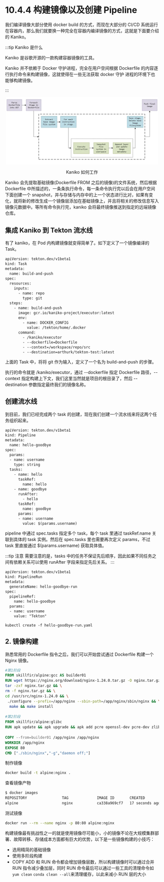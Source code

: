 # 10.4.4 构建镜像以及创建 Pipeline

我们编译镜像大部分使用 docker build 的方式，而现在大部分的 CI/CD 系统运行在容器内，那么我们就要换一种完全在容器内编译镜像的方式，这就是下面要介绍的 Kaniko。

:::tip Kaniko 是什么

Kaniko 是谷歌开源的一款构建容器镜像的工具。

Kaniko 并不依赖于 Docker 守护进程，完全在用户空间根据 Dockerfile 的内容逐行执行命令来构建镜像，这就使得在一些无法获取 docker 守护 进程的环境下也能够构建镜像。

:::

<div  align="center">
	<img src="../assets/kaniko.png" width = "500"  align=center />
	<p>Kaniko 如何工作</p>
</div>

Kaniko 会先提取基础镜像(Dockerfile FROM 之后的镜像)的文件系统，然后根据 Dockerfile 中所描述的，一条条执行命令，每一条命令执行完以后会在用户空间下面创建一个 snapshot，并与存储与内存中的上一个状态进行比对，如果有变化，就将新的修改生成一个镜像层添加在基础镜像上，并且将相关的修改信息写入镜像元数据中。等所有命令执行完，kaniko 会将最终镜像推送到指定的远端镜像仓库。


## 集成 Kaniko 到 Tekton 流水线

有了 kaniko，在 Pod 内构建镜像就变得简单了。如下定义了一个镜像编译的 Task。

```
apiVersion: tekton.dev/v1beta1
kind: Task
metadata:
  name: build-and-push
spec:
  resources:
    inputs:
      - name: repo
        type: git
  steps:
    - name: build-and-push
      image: gcr.io/kaniko-project/executor:latest
      env:
        - name: DOCKER_CONFIG
          value: /tekton/home/.docker
      command:
        - /kaniko/executor
        - --dockerfile=Dockerfile
        - --context=/workspace/repo/src
        - --destination=arthurk/tekton-test:latest
```

上面的 Task 中，将将 git 作为输入，定义了一个名为 build-and-push 的步骤。

执行的命令就是 /kaniko/executor，通过 --dockerfile 指定 Dockerfile 路径，--context 指定构建上下文，我们这里当然就是项目的根目录了，然后 --destination 参数指定最终我们的镜像名称。

## 创建流水线

到目前，我们已经完成两个 task 的创建，现在我们创建一个流水线来将这两个任务组织起来。

```
apiVersion: tekton.dev/v1beta1
kind: Pipeline
metadata:
  name: hello-goodbye
spec:
  params:
  - name: username
    type: string
  tasks:
    - name: hello
      taskRef:
        name: hello
    - name: goodbye
      runAfter:
        - hello
      taskRef:
        name: goodbye
      params:
      - name: username
        value: $(params.username)
```
pipeline 中通过 spec.tasks 指定多个 task，每个 task 里通过 taskRef.name 关联到具体的 task 实例。然后在 spec.tasks 里也需要再次定义 params，不过 task 里直接通过 $(params.username) 获取具体值。

:::tip 注意
 需要注意的是，tasks 中的任务不保证先后顺序，因此如果不同任务之间有依赖关系可以使用 runAfter 字段来指定先后关系。
:::


```
apiVersion: tekton.dev/v1beta1
kind: PipelineRun
metadata:
  generateName: hello-goodbye-run
spec:
  pipelineRef:
    name: hello-goodbye
  params:
  - name: username
    value: "Tekton"
```

```
kubectl create -f hello-goodbye-run.yaml 
```

## 2. 镜像构建

熟悉常用的 Dockerfile 指令之后，我们可以开始尝试通过 Dockerfile 构建一个 Nginx 镜像。

```dockerfile
#第1阶段
FROM skillfir/alpine:gcc AS builder01
RUN wget https://nginx.org/download/nginx-1.24.0.tar.gz -O nginx.tar.gz && \
tar -zxf nginx.tar.gz && \
rm -f nginx.tar.gz && \
cd /usr/src/nginx-1.24.0 && \
 ./configure --prefix=/app/nginx --sbin-path=/app/nginx/sbin/nginx && \
  make && make install
  
#第2阶段
FROM skillfir/alpine:glibc
RUN apk update && apk upgrade && apk add pcre openssl-dev pcre-dev zlib-dev 

COPY --from=builder01 /app/nginx /app/nginx
WORKDIR /app/nginx
EXPOSE 80
CMD ["./sbin/nginx","-g","daemon off;"]
```
制作镜像
```bash
docker build -t alpine:nginx .
```
查看镜像产物
```bash
$ docker images 
REPOSITORY                TAG             IMAGE ID       CREATED          SIZE
alpine                    nginx           ca338a969cf7   17 seconds ago   23.4MB
```

测试镜像
```bash
docker run --rm --name nginx -p 80:80 alpine:nginx
```

构建镜像最有挑战性之一的就是使用镜像尽可能小，小的镜像不论在大规模集群部署、故障转移、存储成本方面都有巨大的优势，以下是一些镜像构建的小技巧：
* 选用精简的基础镜像
* 使用多阶段构建
* COPY ADD 和 RUN 命令都会增加镜像层数，所以构建镜像时可以通过合并 RUN 指令减少叠加层，同时 RUN 命令最后可以通过一些工具的清理命令如`yum clean` `conda clean --all`来清理缓存，以此来减小 RUN 层的大小

